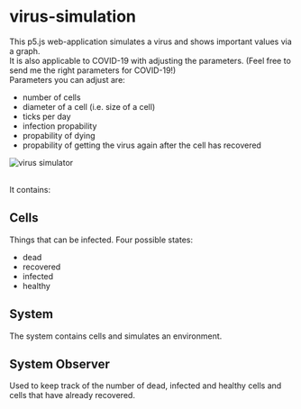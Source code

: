 # virus-simulation

This p5.js web-application simulates a virus and shows important values via a graph. <br>
It is also applicable to COVID-19 with adjusting the parameters. (Feel free to send me the right parameters for COVID-19!) <br>
Parameters you can adjust are:
- number of cells
- diameter of a cell (i.e. size of a cell)
- ticks per day
- infection propability
- propability of dying
- propability of getting the virus again after the cell has recovered

![virus simulator](https://github.com/moritzmitterdorfer/virus-simulation/blob/master/img.PNG)

<br>
It contains: 

## Cells
Things that can be infected. Four possible states:
- dead
- recovered
- infected
- healthy

## System
The system contains cells and simulates an environment. 

## System Observer
Used to keep track of the number of dead, infected and healthy cells and cells that have already recovered. 
